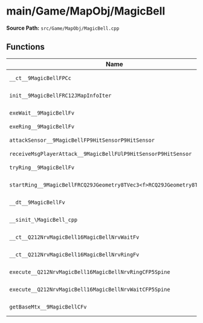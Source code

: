 # main/Game/MapObj/MagicBell

**Source Path:** `src/Game/MapObj/MagicBell.cpp`

## Functions

| Name | Address | Match % |
|------|---------|---------|
| `__ct__9MagicBellFPCc` | `0x801F586C` | :white_check_mark: (100.0%) |
| `init__9MagicBellFRC12JMapInfoIter` | `0x801F58CC` | :white_check_mark: (100.0%) |
| `exeWait__9MagicBellFv` | `0x801F5AA0` | :white_check_mark: (100.0%) |
| `exeRing__9MagicBellFv` | `0x801F5BA4` | :x: (0.0%) |
| `attackSensor__9MagicBellFP9HitSensorP9HitSensor` | `0x801F5EC8` | :white_check_mark: (100.0%) |
| `receiveMsgPlayerAttack__9MagicBellFUlP9HitSensorP9HitSensor` | `0x801F5F18` | :x: (0.0%) |
| `tryRing__9MagicBellFv` | `0x801F601C` | :x: (95.3%) |
| `startRing__9MagicBellFRCQ29JGeometry8TVec3<f>RCQ29JGeometry8TVec3<f>` | `0x801F6170` | :x: (86.4%) |
| `__dt__9MagicBellFv` | `0x801F6250` | :x: (95.7%) |
| `__sinit_\MagicBell_cpp` | `0x801F62AC` | :white_check_mark: (100.0%) |
| `__ct__Q212NrvMagicBell16MagicBellNrvWaitFv` | `0x801F62D8` | :white_check_mark: (100.0%) |
| `__ct__Q212NrvMagicBell16MagicBellNrvRingFv` | `0x801F62E8` | :white_check_mark: (100.0%) |
| `execute__Q212NrvMagicBell16MagicBellNrvRingCFP5Spine` | `0x801F62F8` | :white_check_mark: (100.0%) |
| `execute__Q212NrvMagicBell16MagicBellNrvWaitCFP5Spine` | `0x801F6300` | :white_check_mark: (100.0%) |
| `getBaseMtx__9MagicBellCFv` | `0x801F6308` | :white_check_mark: (100.0%) |